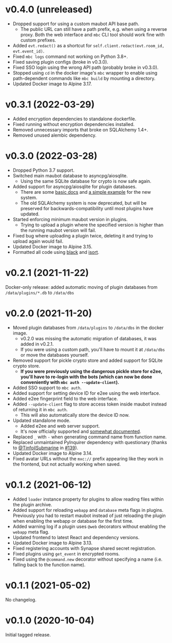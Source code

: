 # v0.4.0 (unreleased)

* Dropped support for using a custom maubot API base path.
  * The public URL can still have a path prefix, e.g. when using a reverse
    proxy. Both the web interface and `mbc` CLI tool should work fine with
    custom prefixes.
* Added `evt.redact()` as a shortcut for `self.client.redact(evt.room_id, evt.event_id)`.
* Fixed `mbc logs` command not working on Python 3.8+.
* Fixed saving plugin configs (broke in v0.3.0).
* Fixed SSO login using the wrong API path (probably broke in v0.3.0).
* Stopped using `cd` in the docker image's `mbc` wrapper to enable using
  path-dependent commands like `mbc build` by mounting a directory.
* Updated Docker image to Alpine 3.17.

# v0.3.1 (2022-03-29)

* Added encryption dependencies to standalone dockerfile.
* Fixed running without encryption dependencies installed.
* Removed unnecessary imports that broke on SQLAlchemy 1.4+.
* Removed unused alembic dependency.

# v0.3.0 (2022-03-28)

* Dropped Python 3.7 support.
* Switched main maubot database to asyncpg/aiosqlite.
  * Using the same SQLite database for crypto is now safe again.
* Added support for asyncpg/aiosqlite for plugin databases.
  * There are some [basic docs](https://docs.mau.fi/maubot/dev/database/index.html)
    and [a simple example](./examples/database) for the new system.
  * The old SQLAlchemy system is now deprecated, but will be preserved for
    backwards-compatibility until most plugins have updated.
* Started enforcing minimum maubot version in plugins.
  * Trying to upload a plugin where the specified version is higher than the
    running maubot version will fail.
* Fixed bug where uploading a plugin twice, deleting it and trying to upload
  again would fail.
* Updated Docker image to Alpine 3.15.
* Formatted all code using [black](https://github.com/psf/black)
  and [isort](https://github.com/PyCQA/isort).

# v0.2.1 (2021-11-22)

Docker-only release: added automatic moving of plugin databases from
`/data/plugins/*.db` to `/data/dbs`

# v0.2.0 (2021-11-20)

* Moved plugin databases from `/data/plugins` to `/data/dbs` in the docker image.
  * v0.2.0 was missing the automatic migration of databases, it was added in v0.2.1.
  * If you were using a custom path, you'll have to mount it at `/data/dbs` or
    move the databases yourself.
* Removed support for pickle crypto store and added support for SQLite crypto store.
  * **If you were previously using the dangerous pickle store for e2ee, you'll
    have to re-login with the bots (which can now be done conveniently with
    `mbc auth --update-client`).**
* Added SSO support to `mbc auth`.
* Added support for setting device ID for e2ee using the web interface.
* Added e2ee fingerprint field to the web interface.
* Added `--update-client` flag to store access token inside maubot instead of
  returning it in `mbc auth`.
  * This will also automatically store the device ID now.
* Updated standalone mode.
  * Added e2ee and web server support.
  * It's now officially supported and [somewhat documented](https://docs.mau.fi/maubot/usage/standalone.html).
* Replaced `_` with `-` when generating command name from function name.
* Replaced unmaintained PyInquirer dependency with questionary
  (thanks to [@TinfoilSubmarine] in [#139]).
* Updated Docker image to Alpine 3.14.
* Fixed avatar URLs without the `mxc://` prefix appearing like they work in the
  frontend, but not actually working when saved.

[@TinfoilSubmarine]: https://github.com/TinfoilSubmarine
[#139]: https://github.com/maubot/maubot/pull/139

# v0.1.2 (2021-06-12)

* Added `loader` instance property for plugins to allow reading files within
  the plugin archive.
* Added support for reloading `webapp` and `database` meta flags in plugins.
  Previously you had to restart maubot instead of just reloading the plugin
  when enabling the webapp or database for the first time.
* Added warning log if a plugin uses `@web` decorators without enabling the
  `webapp` meta flag.
* Updated frontend to latest React and dependency versions.
* Updated Docker image to Alpine 3.13.
* Fixed registering accounts with Synapse shared secret registration.
* Fixed plugins using `get_event` in encrypted rooms.
* Fixed using the `@command.new` decorator without specifying a name
  (i.e. falling back to the function name).

# v0.1.1 (2021-05-02)

No changelog.

# v0.1.0 (2020-10-04)

Initial tagged release.
